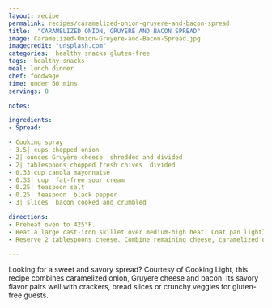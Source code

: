 ```yaml
---
layout: recipe
permalink: recipes/caramelized-onion-gruyere-and-bacon-spread
title:  "CARAMELIZED ONION, GRUYERE AND BACON SPREAD"
image: Caramelized-Onion-Gruyere-and-Bacon-Spread.jpg
imagecredit: "unsplash.com"
categories:  healthy snacks gluten-free
tags:  healthy snacks
meal: lunch dinner
chef: foodwage
time: under 60 mins
servings: 8

notes:

ingredients:
- Spread:

- Cooking spray
- 3.5| cups chopped onion
- 2| ounces Gruyère cheese  shredded and divided
- 2| tablespoons chopped fresh chives  divided
- 0.33|cup canola mayonnaise
- 0.33| cup  fat-free sour cream
- 0.25| teaspoon salt
- 0.25| teaspoon  black pepper
- 3| slices  bacon cooked and crumbled

directions:
- Preheat oven to 425°F.
- Heat a large cast-iron skillet over medium-high heat. Coat pan lightly with cooking spray. Add onion to pan; sauté 5 minutes, stirring frequently. Reduce heat to low; cook 20 minutes or until golden brown, stirring occasionally. Cool slightly.
- Reserve 2 tablespoons cheese. Combine remaining cheese, caramelized onion, 1 tablespoon chives, and the remaining ingredients in a medium bowl. Transfer the mixture to a 1-quart glass or ceramic baking dish coated lightly with cooking spray. Sprinkle with reserved 2 tablespoons cheese. Bake at 425°F for 20 minutes or until browned and bubbly. Sprinkle with remaining 1 tablespoon chives. 

---
```


Looking for a sweet and savory spread? Courtesy of Cooking Light, this recipe combines caramelized onion, Gruyere cheese and bacon. Its savory flavor pairs well with crackers, bread slices or crunchy veggies for gluten-free guests.